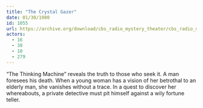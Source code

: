 ```yaml
---
title: "The Crystal Gazer"
date: 01/30/1980
id: 1055
url: https://archive.org/download/cbs_radio_mystery_theater/cbs_radio_mystery_theater-1051-1100.zip/cbs_radio_mystery_theater-1051-1100%2Fcbsrmt_1055_the_crystal_gazer.mp3
actors:
  - 16
  - 38
  - 10
  - 279
---
```

“The Thinking Machine” reveals the truth to those who seek it. A man foresees his death. When a young woman has a vision of her betrothal to an elderly man, she vanishes without a trace. In a quest to discover her whereabouts, a private detective must pit himself against a wily fortune teller.